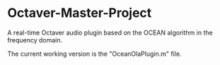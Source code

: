 # Octaver-Master-Project
A real-time Octaver audio plugin based on the OCEAN algorithm in the frequency domain.

The current working version is the "OceanOlaPlugin.m" file.
